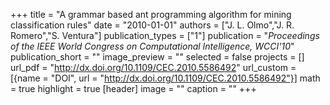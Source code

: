 +++
title = "A grammar based ant programming algorithm for mining classification rules"
date = "2010-01-01"
authors = ["J. L. Olmo","J. R. Romero","S. Ventura"]
publication_types = ["1"]
publication = "_Proceedings of the IEEE World Congress on Computational Intelligence, WCCI'10_"
publication_short = ""
image_preview = ""
selected = false
projects = []
url_pdf = "http://dx.doi.org/10.1109/CEC.2010.5586492"
url_custom = [{name = "DOI", url = "http://dx.doi.org/10.1109/CEC.2010.5586492"}]
math = true
highlight = true
[header]
image = ""
caption = ""
+++

